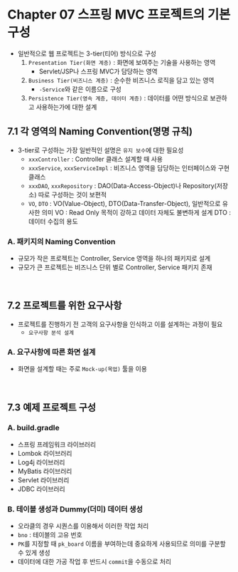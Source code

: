 # Chapter 07 스프링 MVC 프로젝트의 기본 구성
- 일반적으로 웹 프로젝트는 3-tier(티어) 방식으로 구성
    1. `Presentation Tier(화면 계층)` : 화면에 보여주는 기술을 사용하는 영역
        - Servlet/JSP나 스프링 MVC가 담당하는 영역
    2. `Business Tier(비즈니스 계층)` : 순수한 비즈니스 로직을 담고 있는 영역
        - `-Service`와 같은 이름으로 구성
    3. `Persistence Tier(영속 계층, 데이터 계층)` : 데이터를 어떤 방식으로 보관하고 사용하는가에 대한 설계

## 7.1 각 영역의 Naming Convention(명명 규칙)
- 3-tier로 구성하는 가장 일반적인 설명은 `유지 보수`에 대한 필요성
    - `xxxController` : Controller 클래스 설계할 때 사용
    - `xxxService`, `xxxServiceImpl` : 비즈니스 영역을 담당하는 인터페이스와 구현 클래스
    - `xxxDAO`, `xxxRepository` : DAO(Data-Access-Object)나 Repository(저장소) 따로 구성하는 것이 보편적
    - `VO`, `DTO` : VO(Value-Object), DTO(Data-Transfer-Object), 일반적으로 유사한 의미
        VO : Read Only 목적이 강하고 데이터 자체도 불변하게 설계
        DTO : 데이터 수집의 용도

### A. 패키지의 Naming Convention
- 규모가 작은 프로젝트는 Controller, Service 영역을 하나의 패키지로 설계
- 규모가 큰 프로젝트는 비즈니스 단위 별로 Controller, Service 패키지 존재
<br>

## 7.2 프로젝트를 위한 요구사항
- 프로젝트를 진행하기 전 고객의 요구사항을 인식하고 이를 설계하는 과정이 필요
    - `요구사항 분석 설계`

### A. 요구사항에 따른 화면 설계
- 화면을 설계할 때는 주로 `Mock-up(목업)` 툴을 이용
<br>

## 7.3 예제 프로젝트 구성

### A. build.gradle
- 스프링 프레임워크 라이브러리
- Lombok 라이브러리
- Log4j 라이브러리
- MyBatis 라이브러리
- Servlet 라이브러리
- JDBC 라이브러리

### B. 테이블 생성과 Dummy(더미) 데이터 생성
- 오라클의 경우 시퀀스를 이용해서 이러한 작업 처리
- `bno` : 테이블의 고유 번호
- `PK`를 지정할 때 `pk_board` 이름을 부여하는데 중요하게 사용되므로 의미를 구분할 수 있게 생성
- 데이터에 대한 가공 작업 후 반드시 `commit`을 수동으로 처리